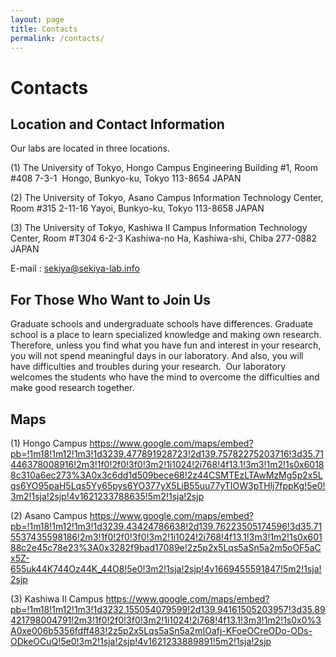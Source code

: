 ```yaml
---
layout: page
title: Contacts
permalink: /contacts/
---
```


# Contacts

## Location and Contact Information

Our labs are located in three locations.

(1) The University of Tokyo, Hongo Campus
Engineering Building #1, Room #408
7-3-1&nbsp; Hongo, Bunkyo-ku, Tokyo
113-8654 JAPAN

(2) The University of Tokyo, Asano Campus
Information Technology Center, Room #315
2-11-16 Yayoi, Bunkyo-ku, Tokyo
113-8658 JAPAN

(3) The University of Tokyo, Kashiwa II Campus
Information Technology Center, Room #T304
6-2-3 Kashiwa-no Ha, Kashiwa-shi, Chiba
277-0882 JAPAN

E-mail : sekiya@sekiya-lab.info


## For Those Who Want to Join Us

Graduate schools and undergraduate schools have differences. Graduate school is a place to learn specialized knowledge and making own research. Therefore, unless you find what you have fun and interest in your research, you will not spend meaningful days in our laboratory. And also, you will have difficulties and troubles during your research. &nbsp;Our laboratory welcomes the students who have the mind to overcome the difficulties and make good research together.


## Maps

(1) Hongo Campus
https://www.google.com/maps/embed?pb=!1m18!1m12!1m3!1d3239.477891928723!2d139.75782275203716!3d35.71446378008916!2m3!1f0!2f0!3f0!3m2!1i1024!2i768!4f13.1!3m3!1m2!1s0x60188c310a6ec273%3A0x3c6dd1d509bece68!2z44CSMTEzLTAwMzMg5p2x5Lqs6YO95paH5Lqs5Yy65pys6YO377yX5LiB55uu77yTIOW3pTHlj7fppKg!5e0!3m2!1sja!2sjp!4v1621233788635!5m2!1sja!2sjp

(2) Asano Campus
https://www.google.com/maps/embed?pb=!1m18!1m12!1m3!1d3239.43424786638!2d139.76223505174596!3d35.715537435598186!2m3!1f0!2f0!3f0!3m2!1i1024!2i768!4f13.1!3m3!1m2!1s0x60188c2e45c78e23%3A0x3282f9bad17089e!2z5p2x5Lqs5aSn5a2m5oOF5aCx5Z-655uk44K744Oz44K_44O8!5e0!3m2!1sja!2sjp!4v1669455591847!5m2!1sja!2sjp

(3) Kashiwa II Campus
https://www.google.com/maps/embed?pb=!1m18!1m12!1m3!1d3232.155054079599!2d139.94161505203957!3d35.89421798004791!2m3!1f0!2f0!3f0!3m2!1i1024!2i768!4f13.1!3m3!1m2!1s0x0%3A0xe006b5356fdff483!2z5p2x5Lqs5aSn5a2mIOafj-KFoeOCreODo-ODs-ODkeOCuQ!5e0!3m2!1sja!2sjp!4v1621233889891!5m2!1sja!2sjp
